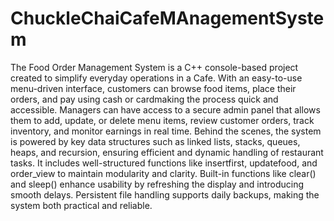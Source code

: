 # ChuckleChaiCafeMAnagementSystem
The Food Order Management System is a C++ console-based project created to simplify everyday operations in a Cafe.
With an easy-to-use menu-driven interface, customers can browse food items, place their orders, and pay using cash or cardmaking the process quick and accessible.
Managers can have access to a secure admin panel that allows them to add, update, or delete menu items, review customer orders, track inventory, and monitor earnings in real time. 
Behind the scenes, the system is powered by key data structures such as linked lists, stacks, queues, heaps, and recursion, ensuring efficient and dynamic handling of restaurant tasks.
It includes well-structured functions like insertfirst, updatefood, and order_view to maintain modularity and clarity. Built-in functions like clear() and sleep() enhance usability by refreshing the display and introducing smooth delays. 
Persistent file handling supports daily backups, making the system both practical and reliable.
 
